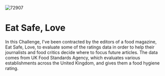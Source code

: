 
![72907](https://github.com/njgeorge000158/nosql-challenge/assets/137228821/1d0c380f-f729-49fc-b7b2-7c25c02375a3)

# Eat Safe, Love

In this Challenge, I've been contracted by the editors of a food magazine, Eat Safe, Love, to evaluate some of the ratings data in order to help their journalists and food critics decide where to focus future articles.  The data comes from UK Food Standards Agency, which evaluates various establishments across the United Kingdom, and gives them a food hygiene rating. 

